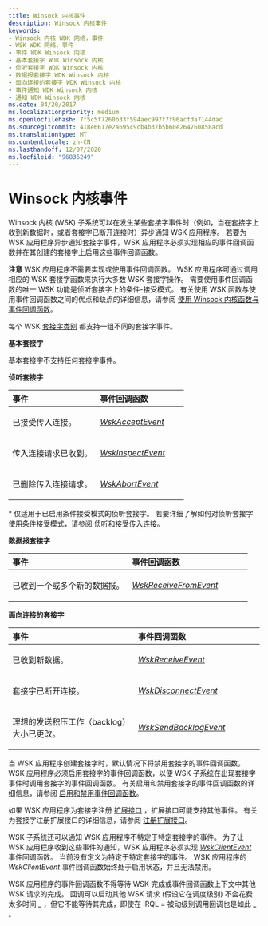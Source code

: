 ```yaml
---
title: Winsock 内核事件
description: Winsock 内核事件
keywords:
- Winsock 内核 WDK 网络，事件
- WSK WDK 网络，事件
- 事件 WDK Winsock 内核
- 基本套接字 WDK Winsock 内核
- 侦听套接字 WDK Winsock 内核
- 数据报套接字 WDK Winsock 内核
- 面向连接的套接字 WDK Winsock 内核
- 事件通知 WDK Winsock 内核
- 通知 WDK Winsock 内核
ms.date: 04/20/2017
ms.localizationpriority: medium
ms.openlocfilehash: 7f5c5f7260b33f594aec997f7f96acfda7144dac
ms.sourcegitcommit: 418e6617e2a695c9cb4b37b5b60e264760858acd
ms.translationtype: MT
ms.contentlocale: zh-CN
ms.lasthandoff: 12/07/2020
ms.locfileid: "96836249"
---
```

# <a name="winsock-kernel-events"></a>Winsock 内核事件


Winsock 内核 (WSK) 子系统可以在发生某些套接字事件时（例如，当在套接字上收到新数据时，或者套接字已断开连接时）异步通知 WSK 应用程序。 若要为 WSK 应用程序异步通知套接字事件，WSK 应用程序必须实现相应的事件回调函数并在其创建的套接字上启用这些事件回调函数。

**注意**  WSK 应用程序不需要实现或使用事件回调函数。 WSK 应用程序可通过调用相应的 WSK 套接字函数来执行大多数 WSK 套接字操作。 需要使用事件回调函数的唯一 WSK 功能是侦听套接字上的条件-接受模式。 有关使用 WSK 函数与使用事件回调函数之间的优点和缺点的详细信息，请参阅 [使用 Winsock 内核函数与事件回调函数](using-winsock-kernel-functions-vs--event-callback-functions.md)。

 

每个 WSK [套接字类别](winsock-kernel-socket-categories.md) 都支持一组不同的套接字事件。

**基本套接字**

基本套接字不支持任何套接字事件。

**侦听套接字**

<table>
<colgroup>
<col width="50%" />
<col width="50%" />
</colgroup>
<thead>
<tr class="header">
<th align="left">事件</th>
<th align="left">事件回调函数</th>
</tr>
</thead>
<tbody>
<tr class="odd">
<td align="left"><p>已接受传入连接。</p></td>
<td align="left"><p><a href="/windows-hardware/drivers/ddi/wsk/nc-wsk-pfn_wsk_accept_event" data-raw-source="[&lt;em&gt;WskAcceptEvent&lt;/em&gt;](/windows-hardware/drivers/ddi/wsk/nc-wsk-pfn_wsk_accept_event)"><em>WskAcceptEvent</em></a></p></td>
</tr>
<tr class="even">
<td align="left"><p>传入连接请求已收到。<em></p></td>
<td align="left"><p><a href="/windows-hardware/drivers/ddi/wsk/nc-wsk-pfn_wsk_inspect_event" data-raw-source="[&lt;em&gt;WskInspectEvent&lt;/em&gt;](/windows-hardware/drivers/ddi/wsk/nc-wsk-pfn_wsk_inspect_event)"><em>WskInspectEvent</em></a></p></td>
</tr>
<tr class="odd">
<td align="left"><p>已删除传入连接请求。</em></p></td>
<td align="left"><p><a href="/windows-hardware/drivers/ddi/wsk/nc-wsk-pfn_wsk_abort_event" data-raw-source="[&lt;em&gt;WskAbortEvent&lt;/em&gt;](/windows-hardware/drivers/ddi/wsk/nc-wsk-pfn_wsk_abort_event)"><em>WskAbortEvent</em></a></p></td>
</tr>
</tbody>
</table>

 

\* 仅适用于已启用条件接受模式的侦听套接字。 若要详细了解如何对侦听套接字使用条件接受模式，请参阅 [侦听和接受传入连接](listening-for-and-accepting-incoming-connections.md)。

**数据报套接字**

<table>
<colgroup>
<col width="50%" />
<col width="50%" />
</colgroup>
<thead>
<tr class="header">
<th align="left">事件</th>
<th align="left">事件回调函数</th>
</tr>
</thead>
<tbody>
<tr class="odd">
<td align="left"><p>已收到一个或多个新的数据报。</p></td>
<td align="left"><p><a href="/windows-hardware/drivers/ddi/wsk/nc-wsk-pfn_wsk_receive_from_event" data-raw-source="[&lt;em&gt;WskReceiveFromEvent&lt;/em&gt;](/windows-hardware/drivers/ddi/wsk/nc-wsk-pfn_wsk_receive_from_event)"><em>WskReceiveFromEvent</em></a></p></td>
</tr>
</tbody>
</table>

 

**面向连接的套接字**

<table>
<colgroup>
<col width="50%" />
<col width="50%" />
</colgroup>
<thead>
<tr class="header">
<th align="left">事件</th>
<th align="left">事件回调函数</th>
</tr>
</thead>
<tbody>
<tr class="odd">
<td align="left"><p>已收到新数据。</p></td>
<td align="left"><p><a href="/windows-hardware/drivers/ddi/wsk/nc-wsk-pfn_wsk_receive_event" data-raw-source="[&lt;em&gt;WskReceiveEvent&lt;/em&gt;](/windows-hardware/drivers/ddi/wsk/nc-wsk-pfn_wsk_receive_event)"><em>WskReceiveEvent</em></a></p></td>
</tr>
<tr class="even">
<td align="left"><p>套接字已断开连接。</p></td>
<td align="left"><p><a href="/windows-hardware/drivers/ddi/wsk/nc-wsk-pfn_wsk_disconnect_event" data-raw-source="[&lt;em&gt;WskDisconnectEvent&lt;/em&gt;](/windows-hardware/drivers/ddi/wsk/nc-wsk-pfn_wsk_disconnect_event)"><em>WskDisconnectEvent</em></a></p></td>
</tr>
<tr class="odd">
<td align="left"><p>理想的发送积压工作（backlog）大小已更改。</p></td>
<td align="left"><p><a href="/windows-hardware/drivers/ddi/wsk/nc-wsk-pfn_wsk_send_backlog_event" data-raw-source="[&lt;em&gt;WskSendBacklogEvent&lt;/em&gt;](/windows-hardware/drivers/ddi/wsk/nc-wsk-pfn_wsk_send_backlog_event)"><em>WskSendBacklogEvent</em></a></p></td>
</tr>
</tbody>
</table>

 

当 WSK 应用程序创建套接字时，默认情况下将禁用套接字的事件回调函数。 WSK 应用程序必须启用套接字的事件回调函数，以便 WSK 子系统在出现套接字事件时调用套接字的事件回调函数。 有关启用和禁用套接字的事件回调函数的详细信息，请参阅 [启用和禁用事件回调函数](enabling-and-disabling-event-callback-functions.md)。

如果 WSK 应用程序为套接字注册 [扩展接口](winsock-kernel-extension-interfaces.md) ，扩展接口可能支持其他事件。 有关为套接字注册扩展接口的详细信息，请参阅 [注册扩展接口](registering-an-extension-interface.md)。

WSK 子系统还可以通知 WSK 应用程序不特定于特定套接字的事件。 为了让 WSK 应用程序收到这些事件的通知，WSK 应用程序必须实现 [*WskClientEvent*](/windows-hardware/drivers/ddi/wsk/nc-wsk-pfn_wsk_client_event) 事件回调函数。 当前没有定义为特定于特定套接字的事件。 WSK 应用程序的 *WskClientEvent* 事件回调函数始终处于启用状态，并且无法禁用。

WSK 应用程序的事件回调函数不得等待 WSK 完成或事件回调函数上下文中其他 WSK 请求的完成。 回调可以启动其他 WSK 请求 (假设它在调度级别) 不会花费太多时间 \_ ，但它不能等待其完成，即使在 IRQL = 被动级别调用回调也是如此 \_ 。


